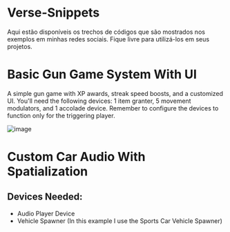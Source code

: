 # Verse-Snippets
 Aqui estão disponíveis os trechos de códigos que são mostrados nos exemplos em minhas redes sociais. Fique livre para utilizá-los em seus projetos.

# Basic Gun Game System With UI
A simple gun game with XP awards, streak speed boosts, and a customized UI. You'll need the following devices: 1 item granter, 5 movement modulators, and 1 accolade device. Remember to configure the devices to function only for the triggering player.

![image](https://github.com/user-attachments/assets/7bca4ec6-ba93-450f-bbaf-9897f621f330)

# Custom Car Audio With Spatialization

## Devices Needed:
 - Audio Player Device
 - Vehicle Spawner (In this example I use the Sports Car Vehicle Spawner)

